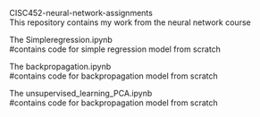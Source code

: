 CISC452-neural-network-assignments<br/>
This repository contains my work from the neural network course<br/>

The Simpleregression.ipynb</br>
#contains code for simple regression model from scratch</br>

The backpropagation.ipynb</br>
#contains code for backpropagation model from scratch</br>


The unsupervised_learning_PCA.ipynb</br>
#contains code for backpropagation model from scratch</br>
